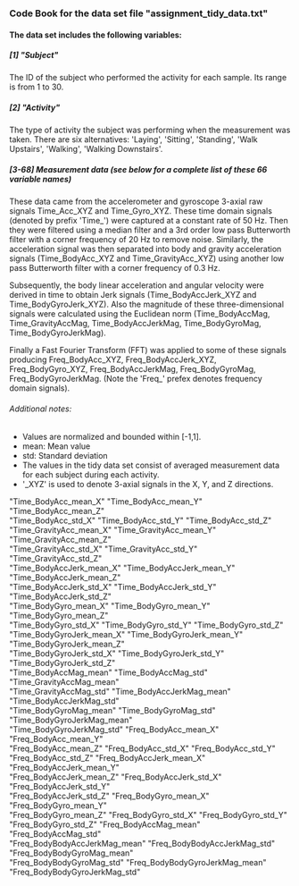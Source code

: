 ### Code Book for the data set file "assignment_tidy_data.txt"

#### The data set includes the following variables:

##### [1] "Subject"

The ID of the subject who performed the activity for each sample. Its range is from 1 to 30.

##### [2] "Activity"

The type of activity the subject was performing when the measurement was taken. There are six alternatives: 'Laying', 'Sitting',  'Standing', 'Walk Upstairs', 'Walking', 'Walking Downstairs'. 

##### [3-68] Measurement data (see below for a complete list of these 66 variable names) 

These data came from the accelerometer and gyroscope 3-axial raw signals Time_Acc_XYZ and Time_Gyro_XYZ. These time domain signals (denoted by prefix 'Time_') were captured at a constant rate of 50 Hz. Then they were filtered using a median filter and a 3rd order low pass Butterworth filter with a corner frequency of 20 Hz to remove noise. Similarly, the acceleration signal was then separated into body and gravity acceleration signals (Time_BodyAcc_XYZ and Time_GravityAcc_XYZ) using another low pass Butterworth filter with a corner frequency of 0.3 Hz. 

Subsequently, the body linear acceleration and angular velocity were derived in time to obtain Jerk signals (Time_BodyAccJerk_XYZ and Time_BodyGyroJerk_XYZ). Also the magnitude of these three-dimensional signals were calculated using the Euclidean norm (Time_BodyAccMag, Time_GravityAccMag, Time_BodyAccJerkMag, Time_BodyGyroMag, Time_BodyGyroJerkMag). 

Finally a Fast Fourier Transform (FFT) was applied to some of these signals producing Freq_BodyAcc_XYZ, Freq_BodyAccJerk_XYZ, Freq_BodyGyro_XYZ, Freq_BodyAccJerkMag, Freq_BodyGyroMag, Freq_BodyGyroJerkMag. (Note the 'Freq_' prefex denotes frequency domain signals). 

###### Additional notes: 

* Values are normalized and bounded within [-1,1].
* mean: Mean value
* std: Standard deviation
* The values in the tidy data set consist of averaged measurement data for each subject during each activity.
* '_XYZ' is used to denote 3-axial signals in the X, Y, and Z directions.

"Time_BodyAcc_mean_X"           "Time_BodyAcc_mean_Y"           "Time_BodyAcc_mean_Z"          
"Time_BodyAcc_std_X"            "Time_BodyAcc_std_Y"            "Time_BodyAcc_std_Z"           
"Time_GravityAcc_mean_X"        "Time_GravityAcc_mean_Y"        "Time_GravityAcc_mean_Z"       
"Time_GravityAcc_std_X"         "Time_GravityAcc_std_Y"         "Time_GravityAcc_std_Z"        
"Time_BodyAccJerk_mean_X"       "Time_BodyAccJerk_mean_Y"       "Time_BodyAccJerk_mean_Z"      
"Time_BodyAccJerk_std_X"        "Time_BodyAccJerk_std_Y"        "Time_BodyAccJerk_std_Z"       
"Time_BodyGyro_mean_X"          "Time_BodyGyro_mean_Y"          "Time_BodyGyro_mean_Z"         
"Time_BodyGyro_std_X"           "Time_BodyGyro_std_Y"           "Time_BodyGyro_std_Z"          
"Time_BodyGyroJerk_mean_X"      "Time_BodyGyroJerk_mean_Y"      "Time_BodyGyroJerk_mean_Z"     
"Time_BodyGyroJerk_std_X"       "Time_BodyGyroJerk_std_Y"       "Time_BodyGyroJerk_std_Z"      
"Time_BodyAccMag_mean"          "Time_BodyAccMag_std"           "Time_GravityAccMag_mean"      
"Time_GravityAccMag_std"        "Time_BodyAccJerkMag_mean"      "Time_BodyAccJerkMag_std"      
"Time_BodyGyroMag_mean"         "Time_BodyGyroMag_std"          "Time_BodyGyroJerkMag_mean"    
"Time_BodyGyroJerkMag_std"      "Freq_BodyAcc_mean_X"           "Freq_BodyAcc_mean_Y"          
"Freq_BodyAcc_mean_Z"           "Freq_BodyAcc_std_X"            "Freq_BodyAcc_std_Y"           
"Freq_BodyAcc_std_Z"            "Freq_BodyAccJerk_mean_X"       "Freq_BodyAccJerk_mean_Y"      
"Freq_BodyAccJerk_mean_Z"       "Freq_BodyAccJerk_std_X"        "Freq_BodyAccJerk_std_Y"       
"Freq_BodyAccJerk_std_Z"        "Freq_BodyGyro_mean_X"          "Freq_BodyGyro_mean_Y"         
"Freq_BodyGyro_mean_Z"          "Freq_BodyGyro_std_X"           "Freq_BodyGyro_std_Y"          
"Freq_BodyGyro_std_Z"           "Freq_BodyAccMag_mean"          "Freq_BodyAccMag_std"          
"Freq_BodyBodyAccJerkMag_mean"  "Freq_BodyBodyAccJerkMag_std"   "Freq_BodyBodyGyroMag_mean"    
"Freq_BodyBodyGyroMag_std"      "Freq_BodyBodyGyroJerkMag_mean" "Freq_BodyBodyGyroJerkMag_std" 
